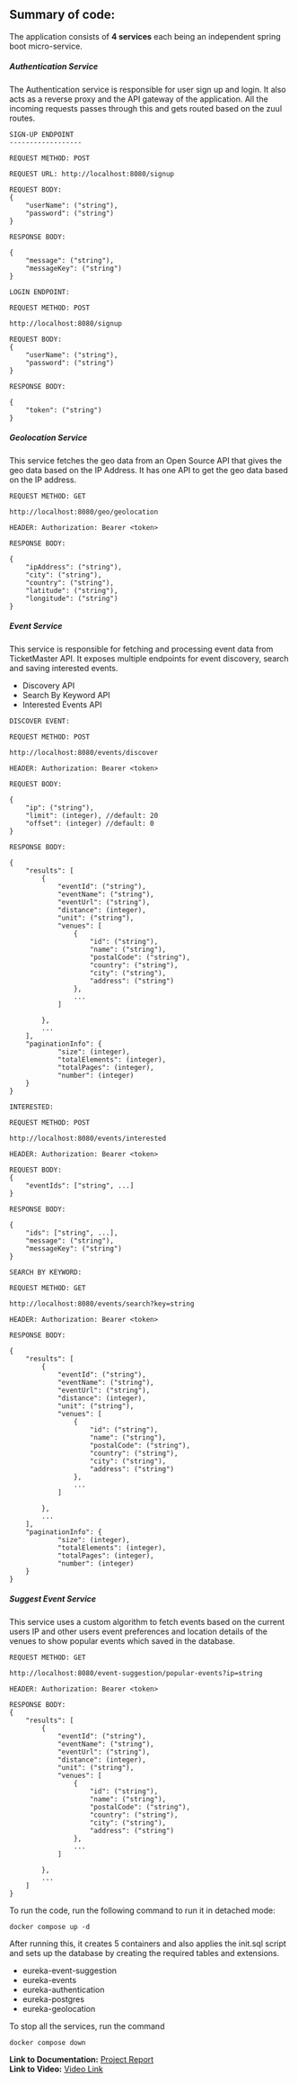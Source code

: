 ## Summary of code:

The application consists of <b>4 services</b> each being an independent spring boot micro-service.

##### Authentication Service
The Authentication service is responsible for user sign up and login. It also acts as a reverse proxy and the API gateway of the application. All the incoming requests passes through this and gets routed based on the zuul routes.

```
SIGN-UP ENDPOINT
------------------

REQUEST METHOD: POST

REQUEST URL: http://localhost:8080/signup

REQUEST BODY:
{
    "userName": ("string"),
    "password": ("string")
}

RESPONSE BODY:

{
    "message": ("string"),
    "messageKey": ("string")
}
```
```
LOGIN ENDPOINT:

REQUEST METHOD: POST

http://localhost:8080/signup

REQUEST BODY:
{
    "userName": ("string"),
    "password": ("string")
}

RESPONSE BODY:

{
    "token": ("string")
}
```

##### Geolocation Service

This service fetches the geo data from an Open Source API that gives the geo data based on the IP Address.
It has one API to get the geo data based on the IP address.
```
REQUEST METHOD: GET

http://localhost:8080/geo/geolocation

HEADER: Authorization: Bearer <token>

RESPONSE BODY:

{
    "ipAddress": ("string"),
    "city": ("string"),
    "country": ("string"),
    "latitude": ("string"),
    "longitude": ("string")
}

```

#####  Event Service

This service is responsible for fetching and processing event data from TicketMaster API. It exposes multiple endpoints for event discovery, search and saving interested events.
- Discovery API
- Search By Keyword API
- Interested Events API

```
DISCOVER EVENT:

REQUEST METHOD: POST

http://localhost:8080/events/discover

HEADER: Authorization: Bearer <token>

REQUEST BODY:

{
    "ip": ("string"),
    "limit": (integer), //default: 20
    "offset": (integer) //default: 0
}

RESPONSE BODY:

{
    "results": [
        {
            "eventId": ("string"),
            "eventName": ("string"),
            "eventUrl": ("string"),
            "distance": (integer),
            "unit": ("string"),
            "venues": [
                {
                    "id": ("string"),
                    "name": ("string"),
                    "postalCode": ("string"),
                    "country": ("string"),
                    "city": ("string"),
                    "address": ("string")
                },
                ...
            ]
            
        }, 
        ...
    ],
    "paginationInfo": {
            "size": (integer),
            "totalElements": (integer),
            "totalPages": (integer),
            "number": (integer)
    }
}
```
```
INTERESTED:

REQUEST METHOD: POST

http://localhost:8080/events/interested

HEADER: Authorization: Bearer <token>

REQUEST BODY:
{
    "eventIds": ["string", ...]
}

RESPONSE BODY:

{
    "ids": ["string", ...],
    "message": ("string"),
    "messageKey": ("string")
}
```
```
SEARCH BY KEYWORD:

REQUEST METHOD: GET

http://localhost:8080/events/search?key=string

HEADER: Authorization: Bearer <token>

RESPONSE BODY:

{
    "results": [
        {
            "eventId": ("string"),
            "eventName": ("string"),
            "eventUrl": ("string"),
            "distance": (integer),
            "unit": ("string"),
            "venues": [
                {
                    "id": ("string"),
                    "name": ("string"),
                    "postalCode": ("string"),
                    "country": ("string"),
                    "city": ("string"),
                    "address": ("string")
                },
                ...
            ]
            
        }, 
        ...
    ],
    "paginationInfo": {
            "size": (integer),
            "totalElements": (integer),
            "totalPages": (integer),
            "number": (integer)
    }
}
```

##### Suggest Event Service

This service uses a custom algorithm to fetch events based on the current users IP and other users event preferences and location details of the venues to show popular events which saved in the database.

```
REQUEST METHOD: GET

http://localhost:8080/event-suggestion/popular-events?ip=string

HEADER: Authorization: Bearer <token>

RESPONSE BODY:
{
    "results": [
        {
            "eventId": ("string"),
            "eventName": ("string"),
            "eventUrl": ("string"),
            "distance": (integer),
            "unit": ("string"),
            "venues": [
                {
                    "id": ("string"),
                    "name": ("string"),
                    "postalCode": ("string"),
                    "country": ("string"),
                    "city": ("string"),
                    "address": ("string")
                },
                ...
            ]
            
        }, 
        ...
    ]
}
```

To run the code, run the following command to run it in detached mode:

```
docker compose up -d
```

After running this, it creates 5 containers and also applies the init.sql script and sets up the database by creating the required tables and extensions.

- eureka-event-suggestion
- eureka-events
- eureka-authentication
- eureka-postgres
- eureka-geolocation

To stop all the services, run the command
```
docker compose down
```

<b>Link to Documentation:</b> [Project Report](Eureka.docx) <br>
<b>Link to Video:</b> [Video Link](Eureka_Recording.mov)
